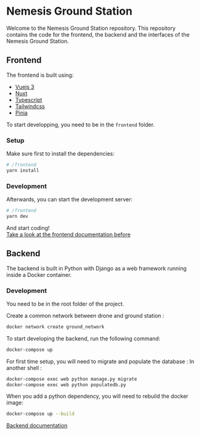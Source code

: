 # Nemesis Ground Station
Welcome to the Nemesis Ground Station repository.
This repository contains the code for the frontend, the backend and the interfaces of the Nemesis Ground Station.

## Frontend
The frontend is built using:
- [Vuejs 3](https://vuejs.org/)
- [Nuxt](https://nuxtjs.org/)
- [Typescript](https://www.typescriptlang.org/)
- [Tailwindcss](https://tailwindcss.com/)
- [Pinia](https://pinia.vuejs.org/)

To start developping, you need to be in the `frontend` folder.
### Setup
Make sure first to install the dependencies:

```bash
# /frontend
yarn install
```

### Development 
Afterwards, you can start the development server:
```bash
# /frontend
yarn dev
```
And start coding!<br>
[Take a look at the frontend documentation before](frontend/README.md)

## Backend
The backend is built in Python with Django as a web framework running inside a Docker container.

### Development
You need to be in the root folder of the project.
<br>

Create a common network between drone and ground station :
```bash
docker network create ground_network
```

To start developing the backend, run the following command:
```bash
docker-compose up
```

For first time setup, you will need to migrate and populate the database :
In another shell :
```bash
docker-compose exec web python manage.py migrate
docker-compose exec web python populatedb.py
```

When you add a python dependency, you will need to rebuild the docker image:
```bash
docker-compose up --build
```
[Backend documentation](backend/README.md)